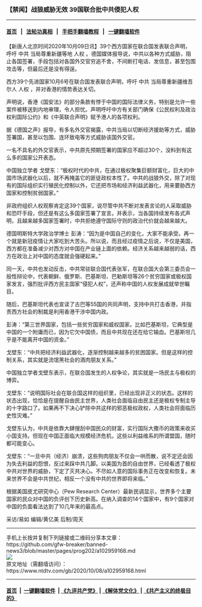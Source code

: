### 【禁闻】战狼威胁无效 39国联合批中共侵犯人权
------------------------

#### [首页](https://github.com/gfw-breaker/banned-news3/blob/master/README.md) &nbsp;&nbsp;|&nbsp;&nbsp; [法轮功真相](https://github.com/begood0513/basic/blob/master/README.md)  &nbsp;&nbsp;|&nbsp;&nbsp; [手把手翻墙教程](https://github.com/gfw-breaker/guides/wiki)  &nbsp;&nbsp;|&nbsp;&nbsp; [一键翻墙软件](https://github.com/gfw-breaker/nogfw/blob/master/README.md)  



<div><div class="post_content" itemprop="articleBody">
 <p>
  【新唐人北京时间2020年10月09日讯】39个西方国家在联合国发表联合声明，呼吁
  <ok href="https://www.ntdtv.com/gb/中共.htm">
   中共
  </ok>
  当局尊重新疆等地
  <ok href="https://www.ntdtv.com/gb/人权.htm">
   人权
  </ok>
  。德国媒体报导说，中共以各种方式威胁，阻止各国签署，手段包括对各国外交官穷追不舍，不间断打电话、发信息，甚至包围攻击等，但最后还是没有得逞。
 </p>
 <p>
  西方39个先进国家10月6号在联合国发表联合声明，呼吁
  <ok href="https://www.ntdtv.com/gb/中共.htm">
   中共
  </ok>
  当局尊重新疆维吾尔人
  <ok href="https://www.ntdtv.com/gb/人权.htm">
   人权
  </ok>
  ，并对香港的情势表达关切。
 </p>
 <p>
  声明说，香港《国安法》的部分条款有悖于中国的国际法律义务，特别是允许一些案件被移送到内地审理，令人担忧。声明呼吁中方有关部门确保《公民权利及政治权利国际公约》和《中英联合声明》赋予港人的各项权利。
 </p>
 <p>
  据《德国之声》报导，有多名外交官揭露，中共当局以切断经济援助等方式，威胁签署国，甚至以包围、连环致电等方式威胁该国外交官。
 </p>
 <p>
  一名不具名的外交官表示，中共原先预期签署的国家应不超过30个，没料到有这么多的国家公开表态。
 </p>
 <p>
  中国独立学者 戈壁东：“极权时代的中共，在通过极权聚集巨额财富化，巨大的中国市场武器化以后，就不再掩盖它的匪徒政权本性了。中共的战狼外交，除了对现有的国际组织实行殖民化控制以外，它还把市场和经济利益武器化，用来要胁西方国家和控制贫弱国家。”
 </p>
 <p>
  非政府组织人权观察肯定这39个国家，说尽管中共不断对发表言论的人采取威胁和恐吓手段，但还是有这么多国家签署了宣言。并表示，当各国持续发布各式声明，且越来越多国家签署时，中共拒绝遵守国际守则的政治代价就会越来越大。
 </p>
 <p>
  德国明斯特大学政治学博士 彭涛：“因为是中国自己的变化，大家不能承受。再一个就是新冠疫情让大家吃到大苦头。所以说，而且经过疫情之后说，不仅是美国，西方都在准备减少对西方对中国在产业链上面的依赖。经济关系越来越弱的话，西方在政治上对中国的态度就会强硬起来。”
 </p>
 <p>
  同一天，中共也发动反击，中共常驻联合国代表张军，在联合国大会第三委员会一般性辩论中，代表朝鲜、俄罗斯、巴基斯坦、巴勒斯坦等26个贫穷国家或极权国家发言，强烈批评西方民主国家“侵犯人权”，还声称中国的人权发展成就举世瞩目。
 </p>
 <p>
  随后，巴基斯坦代表也宣读了古巴等55国的共同声明，支持中共打击香港，并指责西方社会的制裁是利用香港干涉中国内政。
 </p>
 <p>
  彭涛：“第三世界国家，包括一些贫穷国家和威权国家。比如巴基斯坦，它典型是中国的一个附庸而已，因为它欠中国债，而且中共现在还在给它输血。巴基斯坦几乎是不能离开中国的资金。”
 </p>
 <p>
  戈壁东：“中共把经济利益武器化，逐渐控制越来越多的贫困国家。但是这样的控制关系，其实就是流氓黑社会的酒肉朋友关系。”
 </p>
 <p>
  中国独立学者戈壁东表示，在联合国发生的人权争论，其实就是一场民主与极权的博弈。
 </p>
 <p>
  戈壁东：“说明国际社会在联合国这样的组织里，已经出现非正义的状态。这样的状态出现，恰恰是在提醒自由民主世界，人类社会面临自由民主还是极权专制主导的十字路口了。如果再不下决心铲除中共这样的邪恶极权政权，人类社会将面临历史性灾难。”
 </p>
 <p>
  戈壁东认为，中共是依靠大肆搜刮中国民众的财富，实行国际大撒币的政策来收买小国支持。但现在中国正面临大规模经济危机，这些以利益维系的所谓盟国，随时都可能变心。
 </p>
 <p>
  戈壁东：“一旦中共（经济）崩溃，这些狗肉朋友不仅会一哄而散，说不定还会因为失去利益的怨恨，反过来踩中共几脚。以美国为首的自由世界，已经看透了极权中共对世界的威胁，下定了灭共决心。不尽如人意的国际事务正在改变和恢复。未来世界不会是中共世纪，相反一个没有中共的世界即将来临。”
 </p>
 <p>
  根据美国皮尤研究中心（Pew Research Center）最新民调显示，世界多个主要国家的民众对中国的负评创下历史新高。在纳入调查的14个国家中，有9个国家对中国的负面看法达到了10几年来的最高点。
 </p>
 <p>
  采访/易如 编辑/黄亿美 后制/周天
 </p>
 <div class="single_ad">
 </div>
</div>
</div>
<hr/>
手机上长按并复制下列链接或二维码分享本文章：<br/>
https://github.com/gfw-breaker/banned-news3/blob/master/pages/prog202/a102959168.md <br/>
<a href='https://github.com/gfw-breaker/banned-news3/blob/master/pages/prog202/a102959168.md'><img src='https://github.com/gfw-breaker/banned-news3/blob/master/pages/prog202/a102959168.md.png'/></a> <br/>
原文地址（需翻墙访问）：https://www.ntdtv.com/gb/2020/10/08/a102959168.html


------------------------
#### [首页](https://github.com/gfw-breaker/banned-news3/blob/master/README.md) &nbsp;|&nbsp; [一键翻墙软件](https://github.com/gfw-breaker/nogfw/blob/master/README.md) &nbsp;| [《九评共产党》](https://github.com/gfw-breaker/9ping.md/blob/master/README.md#九评之一评共产党是什么) | [《解体党文化》](https://github.com/gfw-breaker/jtdwh.md/blob/master/README.md) | [《共产主义的终极目的》](https://github.com/gfw-breaker/gczydzjmd.md/blob/master/README.md)


<img src='http://gfw-breaker.win/banned-news3/pages/prog202/a102959168.md' width='0px' height='0px'/>